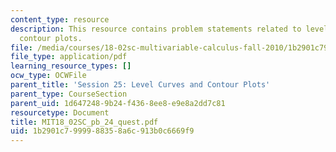 ```yaml
---
content_type: resource
description: This resource contains problem statements related to level curves and
  contour plots.
file: /media/courses/18-02sc-multivariable-calculus-fall-2010/1b2901c7999988358a6c913b0c6669f9_MIT18_02SC_pb_24_quest.pdf
file_type: application/pdf
learning_resource_types: []
ocw_type: OCWFile
parent_title: 'Session 25: Level Curves and Contour Plots'
parent_type: CourseSection
parent_uid: 1d647248-9b24-f436-8ee8-e9e8a2dd7c81
resourcetype: Document
title: MIT18_02SC_pb_24_quest.pdf
uid: 1b2901c7-9999-8835-8a6c-913b0c6669f9
---
```

